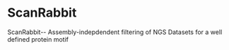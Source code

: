 # ScanRabbit
ScanRabbit-- Assembly-indepdendent filtering of NGS Datasets for a well defined protein motif
